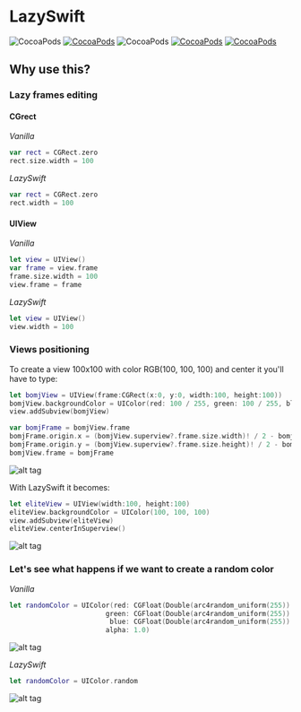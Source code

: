 # LazySwift

![CocoaPods](https://img.shields.io/badge/platform-ios-lightgray.svg)
[![CocoaPods](https://img.shields.io/badge/pod-0.1.6-blue.svg)](https://github.com/Khmelevsky/QuickForms)
![CocoaPods](https://img.shields.io/badge/status-alpha-orange.svg)
[![CocoaPods](https://img.shields.io/badge/swift-3.0-brightgreen.svg)](https://swift.org)
[![CocoaPods](https://img.shields.io/badge/license-MIT-lightgray.svg)](https://github.com/Khmelevsky/QuickForms/blob/master/LICENSE)

## Why use this?

### Lazy frames editing

#### CGrect

*Vanilla*
```swift
var rect = CGRect.zero
rect.size.width = 100
```
*LazySwift*
```swift
var rect = CGRect.zero
rect.width = 100
```

#### UIView

*Vanilla*
```swift
let view = UIView()
var frame = view.frame
frame.size.width = 100
view.frame = frame
```
*LazySwift*
```swift
let view = UIView()
view.width = 100
```




### Views positioning

To create a view 100x100 with color RGB(100, 100, 100) and center it you'll have to type:
```swift
let bomjView = UIView(frame:CGRect(x:0, y:0, width:100, height:100))
bomjView.backgroundColor = UIColor(red: 100 / 255, green: 100 / 255, blue: 100 / 255, alpha: 1)
view.addSubview(bomjView)

var bomjFrame = bomjView.frame
bomjFrame.origin.x = (bomjView.superview?.frame.size.width)! / 2 - bomjView.frame.size.width / 2
bomjFrame.origin.y = (bomjView.superview?.frame.size.height)! / 2 - bomjView.frame.size.height / 2
bomjView.frame = bomjFrame
```
![alt tag](http://i.imgur.com/6gNA4Gc.png)


With LazySwift it becomes:
```swift
let eliteView = UIView(width:100, height:100)
eliteView.backgroundColor = UIColor(100, 100, 100)
view.addSubview(eliteView)
eliteView.centerInSuperview()
```
![alt tag](http://i.imgur.com/IHOs86h.png)


### Let's see what happens if we want to create a random color

*Vanilla*
```swift
let randomColor = UIColor(red: CGFloat(Double(arc4random_uniform(255)) / 255.0),
                        green: CGFloat(Double(arc4random_uniform(255)) / 255.0),
                         blue: CGFloat(Double(arc4random_uniform(255)) / 255.0),
                        alpha: 1.0)
```
![alt tag](http://i.imgur.com/6GQtJtY.png)

*LazySwift*
```swift
let randomColor = UIColor.random
```
![alt tag](http://i.imgur.com/WSQZY1R.png)



